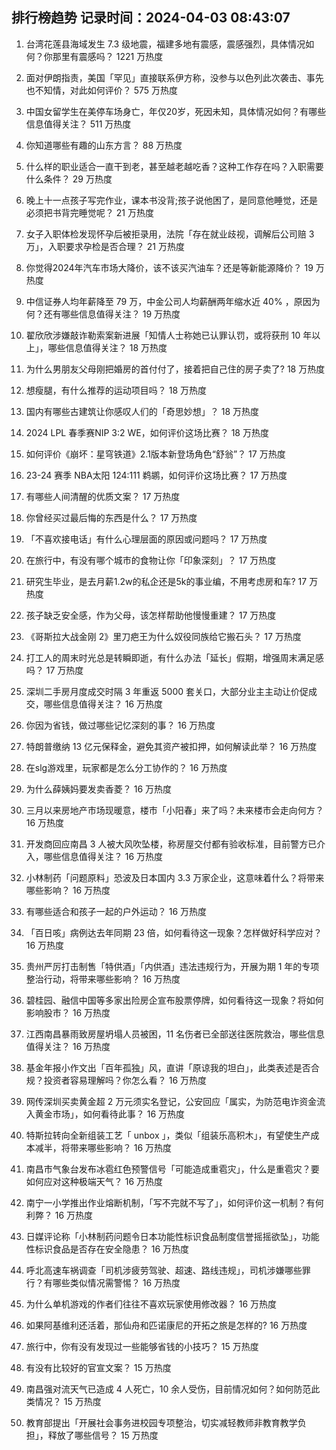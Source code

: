 
## 排行榜趋势 记录时间：2024-04-03 08:43:07
  
  1. 台湾花莲县海域发生 7.3 级地震，福建多地有震感，震感强烈，具体情况如何？你那里有震感吗？ 1221 万热度
    
  2. 面对伊朗指责，美国「罕见」直接联系伊方称，没参与以色列此次袭击、事先也不知情，对此如何评价？ 575 万热度
    
  3. 中国女留学生在美停车场身亡，年仅20岁，死因未知，具体情况如何？有哪些信息值得关注？ 511 万热度
    
  4. 你知道哪些有趣的山东方言？ 88 万热度
    
  5. 什么样的职业适合一直干到老，甚至越老越吃香？这种工作存在吗？入职需要什么条件？ 29 万热度
    
  6. 晚上十一点孩子写完作业，课本书没背;孩子说他困了，是同意他睡觉，还是必须把书背完睡觉呢？ 21 万热度
    
  7. 女子入职体检发现怀孕后被拒录用，法院「存在就业歧视，调解后公司赔 3 万」，入职要求孕检是否合理？ 21 万热度
    
  8. 你觉得2024年汽车市场大降价，该不该买汽油车？还是等新能源降价？ 19 万热度
    
  9. 中信证券人均年薪降至 79 万，中金公司人均薪酬两年缩水近 40% ，原因为何？还有哪些信息值得关注？ 19 万热度
    
  10. 翟欣欣涉嫌敲诈勒索案新进展「知情人士称她已认罪认罚，或将获刑 10 年以上」，哪些信息值得关注？ 18 万热度
    
  11. 为什么男朋友父母刚把婚房的首付付了，接着把自己住的房子卖了? 18 万热度
    
  12. 想瘦腿，有什么推荐的运动项目吗？ 18 万热度
    
  13. 国内有哪些古建筑让你感叹人们的「奇思妙想」？ 18 万热度
    
  14. 2024 LPL 春季赛NIP 3:2 WE，如何评价这场比赛？ 18 万热度
    
  15. 如何评价《崩坏：星穹铁道》2.1版本新登场角色“舒翁”？ 17 万热度
    
  16. 23-24 赛季 NBA太阳 124:111 鹈鹕，如何评价这场比赛？ 17 万热度
    
  17. 有哪些人间清醒的优质文案？ 17 万热度
    
  18. 你曾经买过最后悔的东西是什么？ 17 万热度
    
  19. 「不喜欢接电话」有什么心理层面的原因或问题吗？ 17 万热度
    
  20. 在旅行中，有没有哪个城市的食物让你「印象深刻」？ 17 万热度
    
  21. 研究生毕业，是去月薪1.2w的私企还是5k的事业编，不用考虑房和车? 17 万热度
    
  22. 孩子缺乏安全感，作为父母，该怎样帮助他慢慢重建？ 17 万热度
    
  23. 《哥斯拉大战金刚 2》里刀疤王为什么奴役同族给它搬石头？ 17 万热度
    
  24. 打工人的周末时光总是转瞬即逝，有什么办法「延长」假期，增强周末满足感吗？ 17 万热度
    
  25. 深圳二手房月度成交时隔 3 年重返 5000 套关口，大部分业主主动让价促成交，哪些信息值得关注？ 16 万热度
    
  26. 你因为省钱，做过哪些记忆深刻的事？ 16 万热度
    
  27. 特朗普缴纳 13 亿元保释金，避免其资产被扣押，如何解读此举？ 16 万热度
    
  28. 在slg游戏里，玩家都是怎么分工协作的？ 16 万热度
    
  29. 为什么薛姨妈要发卖香菱？ 16 万热度
    
  30. 三月以来房地产市场现暖意，楼市「小阳春」来了吗？未来楼市会走向何方？ 16 万热度
    
  31. 开发商回应南昌 3 人被大风吹坠楼，称房屋交付都有验收标准，目前警方已介入，哪些信息值得关注？ 16 万热度
    
  32. 小林制药「问题原料」恐波及日本国内 3.3 万家企业，这意味着什么？将带来哪些影响？ 16 万热度
    
  33. 有哪些适合和孩子一起的户外运动？ 16 万热度
    
  34. 「百日咳」病例达去年同期 23 倍，如何看待这一现象？怎样做好科学应对？ 16 万热度
    
  35. 贵州严厉打击制售「特供酒」「内供酒」违法违规行为，开展为期 1 年的专项整治行动，将带来哪些影响？ 16 万热度
    
  36. 碧桂园、融信中国等多家出险房企宣布股票停牌，如何看待这一现象？将如何影响股市？ 16 万热度
    
  37. 江西南昌暴雨致房屋坍塌人员被困，11 名伤者已全部送往医院救治，哪些信息值得关注？ 16 万热度
    
  38. 基金年报小作文出「百年孤独」风，直讲「原谅我的坦白」，此类表述是否合规？投资者容易理解吗？你怎么看？ 16 万热度
    
  39. 网传深圳买卖黄金超 2 万元须实名登记，公安回应「属实，为防范电诈资金流入黄金市场」，如何看待此事？ 16 万热度
    
  40. 特斯拉转向全新组装工艺「 unbox 」，类似「组装乐高积木」，有望使生产成本减半，将带来哪些影响？ 16 万热度
    
  41. 南昌市气象台发布冰雹红色预警信号「可能造成重雹灾」，什么是重雹灾？要如何应对这种极端天气？ 16 万热度
    
  42. 南宁一小学推出作业熔断机制，「写不完就不写了」，如何评价这一机制？有何利弊？ 16 万热度
    
  43. 日媒评论称「小林制药问题令日本功能性标识食品制度信誉摇摇欲坠」，功能性标识食品是否存在安全隐患？ 16 万热度
    
  44. 呼北高速车祸调查「司机涉疲劳驾驶、超速、路线违规」，司机涉嫌哪些罪行？有哪些类似情况需警惕？ 16 万热度
    
  45. 为什么单机游戏的作者们往往不喜欢玩家使用修改器？ 16 万热度
    
  46. 如果阿基维利还活着，那仙舟和匹诺康尼的开拓之旅是怎样的? 16 万热度
    
  47. 旅行中，你有没有发现过一些能够省钱的小技巧？ 15 万热度
    
  48. 有没有比较好的官宣文案？ 15 万热度
    
  49. 南昌强对流天气已造成 4 人死亡，10 余人受伤，目前情况如何？如何防范此类情况？ 15 万热度
    
  50. 教育部提出「开展社会事务进校园专项整治，切实减轻教师非教育教学负担」，释放了哪些信号？ 15 万热度
    